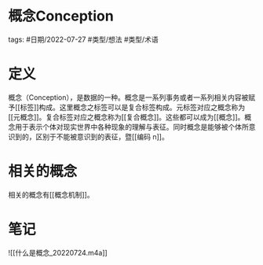 # 概念Conception

tags: #日期/2022-07-27 #类型/想法 #类型/术语 



# 定义

概念（Conception），是数据的一种。概念是一系列事务或者一系列相关内容被赋予[[标签]]构成。这里概念之标签可以是复合标签构成。元标签对应之概念称为[[元概念]]。复合标签对应之概念称为[[复合概念]]。这些都可以成为[[概念]]。概念用于表示个体对现实世界中各种现象的理解与表征。同时概念是能够被个体所意识到的，区别于不能被意识到的表征，暨[[编码 n]]。



# 相关的概念

相关的概念有[[概念机制]]。



# 笔记

![[什么是概念_20220724.m4a]]
